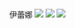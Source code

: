 伊蕾娜
![](https://images.asuna.onflashdrive.app/file/05fd077ea646d09e89425.jpg)
![](https://img.krito.onflashdrive.app/2024/04/4519165ddbe487cb5296e3f3197d5c5f.jpg)
![](https://cdn.jsdelivr.net/gh/shadowgarden1314/imagegeren/26DFFA4DD69200C19F1E1DB1BAC535A1.jpg)